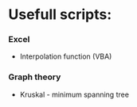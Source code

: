 # Usefull scripts:

### Excel
- Interpolation function (VBA)

### Graph theory
- Kruskal - minimum spanning tree
